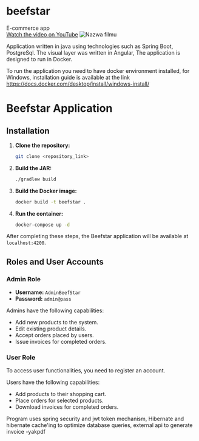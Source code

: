 # beefstar
E-commerce app 
<br>
[Watch the video on YouTube](https://www.youtube.com/watch?v=F8M4EB00nqA)
![Nazwa filmu](https://img.youtube.com/vi/F8M4EB00nqA/0.jpg)


Application written in java using technologies such as Spring Boot, PostgreSql. The visual layer was written in Angular, The application is designed to run in Docker. 

To run the application you need to have docker environment installed, for Windows, installation guide is available at the link https://docs.docker.com/desktop/install/windows-install/ 

# Beefstar Application

## Installation

1. **Clone the repository:**
    ```bash
    git clone <repository_link>
    ```

2. **Build the JAR:**
    ```bash
    ./gradlew build
    ```

3. **Build the Docker image:**
    ```bash
    docker build -t beefstar .
    ```

4. **Run the container:**
    ```bash
    docker-compose up -d
    ```

After completing these steps, the Beefstar application will be available at `localhost:4200`.


## Roles and User Accounts

### Admin Role

- **Username:** `AdminBeefStar`
- **Password:** `admin@pass`

Admins have the following capabilities:

- Add new products to the system.
- Edit existing product details.
- Accept orders placed by users.
- Issue invoices for completed orders.

### User Role

To access user functionalities, you need to register an account.

Users have the following capabilities:

- Add products to their shopping cart.
- Place orders for selected products.
- Download invoices for completed orders.

Program uses spring security and jwt token mechanism, Hibernate and hibernate cache'ing to optimize database queries, external api to generate invoice -yakpdf
